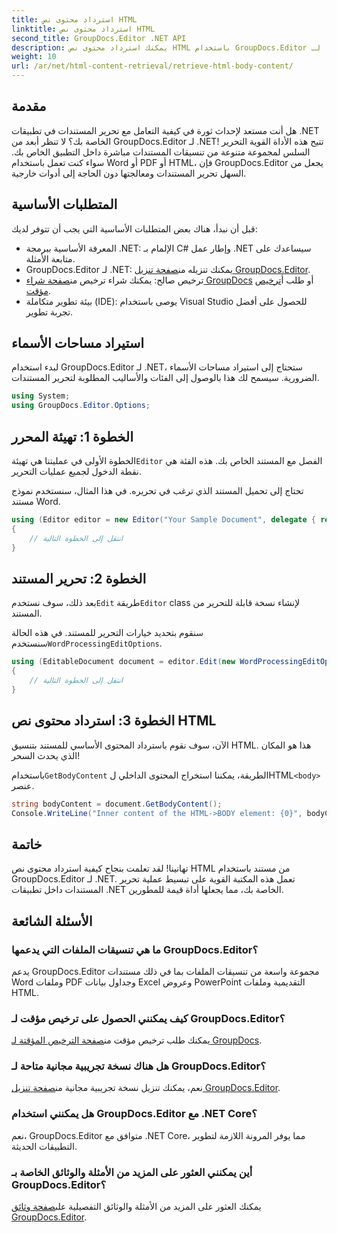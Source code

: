 ```yaml
---
title: استرداد محتوى نص HTML
linktitle: استرداد محتوى نص HTML
second_title: GroupDocs.Editor .NET API
description: يمكنك استرداد محتوى نص HTML باستخدام GroupDocs.Editor لـ .NET من خلال دليلنا خطوة بخطوة. قم بتحسين تطبيقات .NET الخاصة بك بسهولة.
weight: 10
url: /ar/net/html-content-retrieval/retrieve-html-body-content/
---
```

## مقدمة
هل أنت مستعد لإحداث ثورة في كيفية التعامل مع تحرير المستندات في تطبيقات .NET الخاصة بك؟ لا تنظر أبعد من GroupDocs.Editor لـ .NET! تتيح هذه الأداة القوية التحرير السلس لمجموعة متنوعة من تنسيقات المستندات مباشرة داخل التطبيق الخاص بك. سواء كنت تعمل باستخدام Word أو PDF أو HTML، فإن GroupDocs.Editor يجعل من السهل تحرير المستندات ومعالجتها دون الحاجة إلى أدوات خارجية.
## المتطلبات الأساسية
قبل أن نبدأ، هناك بعض المتطلبات الأساسية التي يجب أن تتوفر لديك:
- المعرفة الأساسية ببرمجة .NET: الإلمام بـ C# وإطار عمل .NET سيساعدك على متابعة الأمثلة.
-  GroupDocs.Editor لـ .NET: يمكنك تنزيله من[صفحة تنزيل GroupDocs.Editor](https://releases.groupdocs.com/editor/net/).
-  ترخيص صالح: يمكنك شراء ترخيص من[صفحة شراء GroupDocs](https://purchase.groupdocs.com/buy) أو طلب أ[ترخيص مؤقت](https://purchase.groupdocs.com/temporary-license/).
- بيئة تطوير متكاملة (IDE): يوصى باستخدام Visual Studio للحصول على أفضل تجربة تطوير.
## استيراد مساحات الأسماء
لبدء استخدام GroupDocs.Editor لـ .NET، ستحتاج إلى استيراد مساحات الأسماء الضرورية. سيسمح لك هذا بالوصول إلى الفئات والأساليب المطلوبة لتحرير المستندات.
```csharp
using System;
using GroupDocs.Editor.Options;
```
## الخطوة 1: تهيئة المحرر
الخطوة الأولى في عمليتنا هي تهيئة`Editor` الفصل مع المستند الخاص بك. هذه الفئة هي نقطة الدخول لجميع عمليات التحرير.

تحتاج إلى تحميل المستند الذي ترغب في تحريره. في هذا المثال، سنستخدم نموذج مستند Word.
```csharp
using (Editor editor = new Editor("Your Sample Document", delegate { return new WordProcessingLoadOptions(); }))
{
    // انتقل إلى الخطوة التالية
}
```
## الخطوة 2: تحرير المستند
 بعد ذلك، سوف نستخدم`Edit` طريقة`Editor` class لإنشاء نسخة قابلة للتحرير من المستند.

 سنقوم بتحديد خيارات التحرير للمستند. في هذه الحالة سنستخدم`WordProcessingEditOptions`.
```csharp
using (EditableDocument document = editor.Edit(new WordProcessingEditOptions()))
{
    // انتقل إلى الخطوة التالية
}
```
## الخطوة 3: استرداد محتوى نص HTML
الآن، سوف نقوم باسترداد المحتوى الأساسي للمستند بتنسيق HTML. هذا هو المكان الذي يحدث السحر!

 باستخدام`GetBodyContent` الطريقة، يمكننا استخراج المحتوى الداخلي لHTML`<body>` عنصر.
```csharp
string bodyContent = document.GetBodyContent();
Console.WriteLine("Inner content of the HTML->BODY element: {0}", bodyContent);
```

## خاتمة
تهانينا! لقد تعلمت بنجاح كيفية استرداد محتوى نص HTML من مستند باستخدام GroupDocs.Editor لـ .NET. تعمل هذه المكتبة القوية على تبسيط عملية تحرير المستندات داخل تطبيقات .NET الخاصة بك، مما يجعلها أداة قيمة للمطورين.
## الأسئلة الشائعة
### ما هي تنسيقات الملفات التي يدعمها GroupDocs.Editor؟
يدعم GroupDocs.Editor مجموعة واسعة من تنسيقات الملفات بما في ذلك مستندات Word وملفات PDF وجداول بيانات Excel وعروض PowerPoint التقديمية وملفات HTML.
### كيف يمكنني الحصول على ترخيص مؤقت لـ GroupDocs.Editor؟
 يمكنك طلب ترخيص مؤقت من[صفحة الترخيص المؤقتة لـ GroupDocs](https://purchase.groupdocs.com/temporary-license/).
### هل هناك نسخة تجريبية مجانية متاحة لـ GroupDocs.Editor؟
 نعم، يمكنك تنزيل نسخة تجريبية مجانية من[صفحة تنزيل GroupDocs.Editor](https://releases.groupdocs.com/).
### هل يمكنني استخدام GroupDocs.Editor مع .NET Core؟
نعم، GroupDocs.Editor متوافق مع .NET Core، مما يوفر المرونة اللازمة لتطوير التطبيقات الحديثة.
### أين يمكنني العثور على المزيد من الأمثلة والوثائق الخاصة بـ GroupDocs.Editor؟
 يمكنك العثور على المزيد من الأمثلة والوثائق التفصيلية على[صفحة وثائق GroupDocs.Editor](https://tutorials.groupdocs.com/editor/net/).